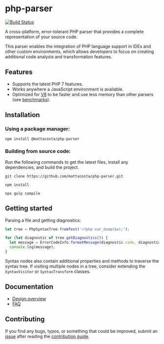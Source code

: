 # php-parser

[![Build Status](https://travis-ci.org/mattacosta/php-parser.svg?branch=master)](https://travis-ci.org/mattacosta/php-parser)

A cross-platform, error-tolerant PHP parser that provides a complete
representation of your source code.

This parser enables the integration of PHP language support in IDEs and other
custom environments, which allows developers to focus on creating additional
code analysis and transformation features.

## Features
- Supports the latest PHP 7 features.
- Works anywhere a JavaScript environment is available.
- Optimized for [V8](https://en.wikipedia.org/wiki/Chrome_V8) to be faster and use
  less memory than other parsers (see [benchmarks][Wiki_Benchmarks]).

## Installation

### Using a package manager:

`npm install @mattacosta/php-parser`

### Building from source code:

Run the following commands to get the latest files, install any dependencies,
and build the project.

`git clone https://github.com/mattacosta/php-parser.git`

`npm install`

`npx gulp compile`

## Getting started

Parsing a file and getting diagnostics:

```ts
let tree = PhpSyntaxTree.fromText('<?php var_dump($a);');

for (let diagnostic of tree.getDiagnostics()) {
  let message = ErrorCodeInfo.formatMessage(diagnostic.code, diagnostic.messageArgs);
  console.log(message);
}
```

Syntax nodes also contain additional properties and methods to traverse the
syntax tree. If visiting multiple nodes in a tree, consider extending the
`SyntaxVisitor` or `SyntaxTransform` classes.

## Documentation
- [Design overview][Wiki_DesignOverview]
- [FAQ][Wiki_FAQ]

## Contributing

If you find any bugs, typos, or something that could be improved, submit an
[issue](https://github.com/mattacosta/php-parser/issues) after reading the
[contribution guide][File_CONTRIBUTING.md].

<!-- Reference links -->

[File_CONTRIBUTING.md]: https://github.com/mattacosta/php-parser/blob/master/CONTRIBUTING.md
[Wiki_Benchmarks]: https://github.com/mattacosta/php-parser/wiki/Benchmarks
[Wiki_FAQ]: https://github.com/mattacosta/php-parser/wiki/FAQ
[Wiki_DesignOverview]: https://github.com/mattacosta/php-parser/wiki/Design-overview
